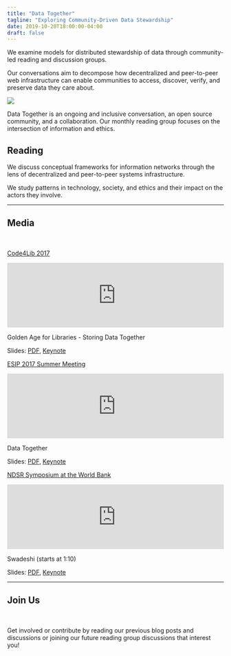 ```yaml
---
title: "Data Together"
tagline: "Exploring Community-Driven Data Stewardship"
date: 2019-10-20T18:00:00-04:00
draft: false
---
```


<section class="signup container">
  <div class="row">
    <div class="text col-md-6 col-sm-12 col-xs-12">
      <p class="sub-emphasis">We examine models for distributed stewardship of data through community-led reading and discussion groups.</p>
      <p class="sub-emphasis">Our conversations aim to decompose how decentralized and peer-to-peer web infrastructure can enable communities to access, discover, verify, and preserve data they care about.</p>
    </div>
    <div class="image metadata col-md-4 offset-md-2"><img src="https://s3.us-east-2.amazonaws.com/static.archivers.space/add-metadata.png"></div>
  </div>
</section>

<section class="dweb-view colorized bg-red">
  <div class="container">
    <div class="row">
      <div class="text col-md-6 col-sm-12 col-xs-12">
        <p class="emphasis">Data Together is an ongoing and inclusive conversation, an open source community, and a collaboration. Our monthly reading group focuses on the intersection of information and ethics.</p>
      </div>
    </div>
  </div>
</section>

<section class="signup community container">
  <div class="row">
    <h2 class="tagline">Reading</h2>
    <div class="text col-md-6 col-sm-12 col-xs-12 sub-emphasis">
      <p>
        We discuss conceptual frameworks for information networks through the lens of decentralized and peer-to-peer systems infrastructure.
      </p>
    </div>
    <div class="text col-md-6 col-sm-12 col-xs-12 sub-emphasis">
      <p>
        We study patterns in technology, society, and ethics and their impact on the actors they involve.
      </p>
    </div>
    <div class="image col-md-4 offset-md-2"></div>
  </div>
</section>

<section>
  <div class="container">
    <div class="row">
      <hr class="red" />
      <h2 class="tagline">Media</h2>
      <br />
      <div class="text col-md-4">
        <p><a href="http://2017.code4lib.org/">Code4Lib 2017</a></p>
        <iframe max-height="315" width="100%" src="https://www.youtube.com/embed/xRuPShYelm4" frameborder="0" allowfullscreen></iframe>
        <p>Golden Age for Libraries - Storing Data Together</p>
        <p>Slides: <a href="presentations/Code4Lib%202017%20-%20Golden%20Age%20for%20Libraries%20-%20Storing%20Data%20Together.pdf">PDF</a>, <a href="presentations/Code4Lib%202017%20-%20Golden%20Age%20for%20Libraries%20-%20Storing%20Data%20Together.key">Keynote</a> </p>
      </div>
      <div class="text col-md-4">
        <p><a href="http://www.esipfed.org/meetings/upcoming-meetings/esip-summer-meeting-2017">ESIP 2017 Summer Meeting</a></p>
        <iframe max-height="315" width="100%" src="https://www.youtube.com/embed/8fP4M0iAYGs?t=1h7m42s" frameborder="0" allowfullscreen></iframe>
        <p>Data Together</p>
        <p>Slides: <a href="presentations/Data%20Together%20-%20ESIP%20Summer%20Meeting%20July%202017.pdf">PDF</a>, <a href="presentations/Data%20Together%20-%20ESIP%20Summer%20Meeting%20July%202017.key">Keynote</a> </p>
      </div>
      <div class="text col-md-4">
        <p><a href="https://archive.org/details/ndsr-dc-2017">NDSR Symposium at the World Bank</a></p>
        <iframe src="https://archive.org/embed/ndsr-dc-2017/04_Speaker_3_Matt_Zumwalt.mp4" max-height="315" width="100%" frameborder="0" webkitallowfullscreen="true" mozallowfullscreen="true" allowfullscreen></iframe>
        <p>Swadeshi (starts at 1:10)</p>
        <p>Slides: <a href="/presentations/Data%20Together%20-%20NDSR%20-%20swadeshi.pdf">PDF</a>, <a href="/presentations/Data%20Together%20-%20NDSR%20-%20swadeshi.key">Keynote</a> </p>
      </div>
    </div>
  </div>
</section>

<section>
  <div class="container">
    <div class="row">
      <hr class="red" />
      <h2 class="tagline">Join Us</h2>
      <br />
      <div class="text col-md-6 col-sm-12 col-xs-12 sub-emphasis">
        <p>
        Get involved or contribute by reading our previous blog posts and discussions or joining our future reading group discussions that interest you!
        </p>
      </div>
  </div>
</section>
